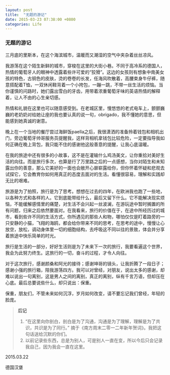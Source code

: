 ```yaml
---
layout: post
title:  "无题的游记"
date: 2015-03-23 07:38:00 +0800
categories: Life
---
```




### 无题的游记



三月底的里斯本，在这个海滨城市，温暖而又潮湿的空气中夹杂着丝丝凉风。



我游荡在这个陌生新鲜的城市，穿梭在这里的大街小巷。不同于高冷系的德国人，热情的葡萄牙人的眼神中透露着些许可爱的“狡猾”。这边的女孩则有想象中南美女孩的特色，古铜色的皮肤，烫的卷卷的长发，任海风吹散着，高腰束身牛仔裤，随意搭配着T恤，一双休闲鞋背着一个小挎包，一蹦一跳，不带一丝生活的烦恼。当你谨慎的问路时，她们露出雪白的牙齿，用带着浓重葡萄牙味的英语热情的解释着，让人不由的心生亲切感。



热情和礼貌在这里也可以随意感受到。在老城区里，慢悠悠的老式电车上，颤颤巍巍的老奶奶对给她让座的我也要认真的说一句，obrigado，我不懂她的意思，但能感到她真诚的谢意。



晚上在一个当地的餐厅尝过海鲜饭paella之后，我很潇洒的准备拎着钱包和相机出门，旁边葡萄牙帅哥服务员提醒我，这样背相机拿钱包比较危险，一定要指导我如何正确在晚上背包，我只能不住的感谢他这般善意的提醒，让我心底温暖。



在我的旅途中还有很多的小故事，这不是在灌输什么鸡汤美文，让你重拾对美好生活的向往。而是旅行多次，也算是行了万里路之后的一点感想，当你对陌生和未知露出你的善意，那么它美好的一面也会敞开心扉崭露给你，但你怀着怀疑和悲观去试探它，它会教育你如何用真正的态度去面对的生活。看懂很容易，理解和实践却无比的艰难。



旅游是为了拍照，旅行是为了思考。想想在过去的四年，在欧洲我也跑了一些地，以各种方式和各样的人。它到底能带给什么，最后又留下什么。它不能解决现实烦恼，不能缓解感情里的痛楚，对生活不会兴起一丝波澜，在游玩途中暂时搁置的所有问题，归来之后依然要面对。在我看来，旅行的价值在于，在途中所经历过的城市，看到些许不同的生活方式，你所遇见的那些人和物，哪怕仅仅是盯着路旁的一只安静的小猫，飞翔的海鸥，都会给你带来不同的思考，在思考的途中，慢慢让心放空，放松，调动身体里一切的细胞结构，去呼吸这不同以往的景致，体会并分享着旅途中快乐简单的时光。



旅行是生活的一部分，好好生活则是为了未来下一次的旅行，我要看遍这个世界，我会为此努力终生。这旅行的一切，奋斗的过程，才令人向往。



对于这次旅行，感谢颜桑和阿光的接待；感谢坤哥的镜头，让我折腾了一段日子；感谢小强的旅行箱，陪我游荡四方。我可以对曾经，对朋友，说出太多的感谢，却难以说出一句离别，这是男人之间的离别，真正的离别，纵有千言万语，但却压在心底。最后总要说些什么，却只说出：保重。



保重，朋友们，不管未来如何沉浮，岁月如何改变，请不要忘记我们曾经，年轻的脸庞。



> **后记**
>
> 1. “在这里向你剖白，剖白是为了沟通，沟通是为了理解，理解是为了共识，共识是为了同行。” 摘于《南方周末二零一二年新年贺词》。我把这句话送给沉默的你们。
> 2. 以前记录些东西，总是为别人，可是别人一直在变，所以今后只会记录我自己，因为我会一直在这里。



2015.03.22

德国汉堡

